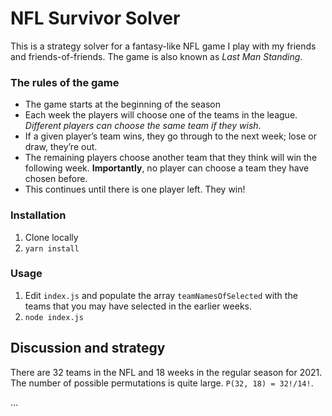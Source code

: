 # NFL Survivor Solver

This is a strategy solver for a fantasy-like NFL game I play with my friends and friends-of-friends. The game is also known as _Last Man Standing_.

### The rules of the game
- The game starts at the beginning of the season
- Each week the players will choose one of the teams in the league. _Different players can choose the same team if they wish_.
- If a given player’s team wins, they go through to the next week; lose or draw, they’re out.
- The remaining players choose another team that they think will win the following week. **Importantly**, no player can choose a team they have chosen before.
- This continues until there is one player left. They win!

### Installation
1. Clone locally
2. `yarn install`

### Usage
1. Edit `index.js` and populate the array `teamNamesOfSelected` with the teams that you may have selected in the earlier weeks.
2. `node index.js`

## Discussion and strategy
There are 32 teams in the NFL and 18 weeks in the regular season for 2021. The number of possible permutations is quite large. `P(32, 18) = 32!/14!`.

...
